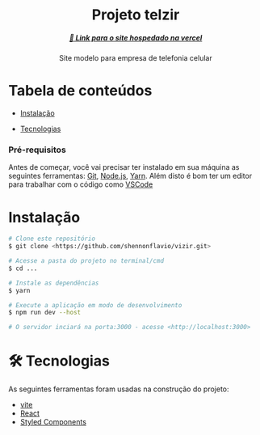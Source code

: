 <h1 align="center">Projeto telzir</h1>

<h5 align="center">
    <a href="https://vizir-lyart.vercel.app/">🔗 Link para o site hospedado na vercel</a>
</h5>
<p align="center"> Site modelo para empresa de telefonia celular</p>

Tabela de conteúdos
=================
<!--ts-->
   
   * [Instalação](#instalacao)
  
   
   * [Tecnologias](#tecnologias)
<!--te-->

### Pré-requisitos

Antes de começar, você vai precisar ter instalado em sua máquina as seguintes ferramentas:
[Git](https://git-scm.com), [Node.js](https://nodejs.org/en/), [Yarn](https://classic.yarnpkg.com/lang/en/docs/install/#windows-stable). 
Além disto é bom ter um editor para trabalhar com o código como [VSCode](https://code.visualstudio.com/)

# Instalação
```bash
# Clone este repositório
$ git clone <https://github.com/shennonflavio/vizir.git>

# Acesse a pasta do projeto no terminal/cmd
$ cd ...

# Instale as dependências
$ yarn

# Execute a aplicação em modo de desenvolvimento
$ npm run dev --host

# O servidor inciará na porta:3000 - acesse <http://localhost:3000>

```

# 🛠 Tecnologias

As seguintes ferramentas foram usadas na construção do projeto:


- [vite](https://vitejs.dev/)
- [React](https://pt-br.reactjs.org/)
- [Styled Components](https://styled-components.com/)
